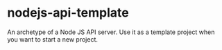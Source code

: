 nodejs-api-template
===================

An archetype of a Node JS API server. Use it as a template project when you want to start a new project.
